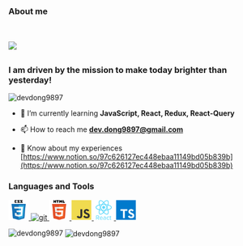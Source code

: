 ### About me
<h1 align="left">
  <a href="https://git.io/typing-svg">
    <img src="https://readme-typing-svg.herokuapp.com/?lines=Hi,+👋; I'm+This+is+DongWook Nam,;a developer+who+codes+dreams.;&center=true&size=30">
  </a>
</h1>
<h3 align="left">I am driven by the mission to make today brighter than yesterday!</h3>

<p align="left"> <img src="https://komarev.com/ghpvc/?username=devdong9897&label=Profile%20views&color=0e75b6&style=flat" alt="devdong9897" /> </p>

- 🌱 I’m currently learning **JavaScript, React, Redux, React-Query**

- 📫 How to reach me **dev.dong9897@gmail.com**

- 📄 Know about my experiences [https://www.notion.so/97c626127ec448ebaa11149bd05b839b](https://www.notion.so/97c626127ec448ebaa11149bd05b839b)

<p align="left">
</p>

<h3 align="left">Languages and Tools</h3>
<p align="left"> <a href="https://www.w3schools.com/css/" target="_blank" rel="noreferrer"> <img src="https://raw.githubusercontent.com/devicons/devicon/master/icons/css3/css3-original-wordmark.svg" alt="css3" width="40" height="40"/> </a> <a href="https://git-scm.com/" target="_blank" rel="noreferrer"> <img src="https://www.vectorlogo.zone/logos/git-scm/git-scm-icon.svg" alt="git" width="40" height="40"/> </a> <a href="https://www.w3.org/html/" target="_blank" rel="noreferrer"> <img src="https://raw.githubusercontent.com/devicons/devicon/master/icons/html5/html5-original-wordmark.svg" alt="html5" width="40" height="40"/> </a> <a href="https://developer.mozilla.org/en-US/docs/Web/JavaScript" target="_blank" rel="noreferrer"> <img src="https://raw.githubusercontent.com/devicons/devicon/master/icons/javascript/javascript-original.svg" alt="javascript" width="40" height="40"/> </a> <a href="https://reactjs.org/" target="_blank" rel="noreferrer"> <img src="https://raw.githubusercontent.com/devicons/devicon/master/icons/react/react-original-wordmark.svg" alt="react" width="40" height="40"/> </a> <a href="https://www.typescriptlang.org/" target="_blank" rel="noreferrer"> <img src="https://raw.githubusercontent.com/devicons/devicon/master/icons/typescript/typescript-original.svg" alt="typescript" width="40" height="40"/> </a> </p>

<p><img align="left" src="https://github-readme-stats.vercel.app/api/top-langs?username=devdong9897&show_icons=true&locale=en&layout=compact" alt="devdong9897" /></p>

<p>&nbsp;<img align="center" src="https://github-readme-stats.vercel.app/api?username=devdong9897&show_icons=true&locale=en" alt="devdong9897" /></p>
